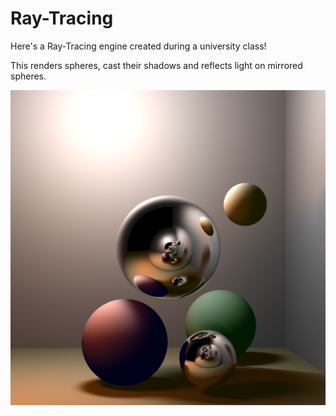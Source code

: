 # Ray-Tracing

Here's a Ray-Tracing engine created during a university class!

This renders spheres, cast their shadows and reflects light on mirrored spheres.

![Result](/image__1000.png)
